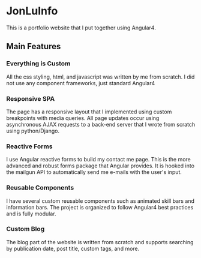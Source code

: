 # JonLuInfo

This is a portfolio website that I put together using Angular4.

## Main Features


### Everything is Custom

All the css styling, html, and javascript was written by me from scratch. I did not use any component frameworks, just
standard Angular4

### Responsive SPA

The page has a responsive layout that I implemented using custom breakpoints with media queries. All page updates occur
using asynchronous AJAX requests to a back-end server that I wrote from scratch using python/Django.

### Reactive Forms

I use Angular reactive forms to build my contact me page. This is the more advanced and robust forms package that Angular
provides. It is hooked into the mailgun API to automatically send me e-mails with the user's input.

### Reusable Components

I have several custom reusable components such as animated skill bars and information bars. The project is organized to 
follow Angular4 best practices and is fully modular.

### Custom Blog

The blog part of the website is written from scratch and supports searching by publication date, post title, custom tags, and more.
